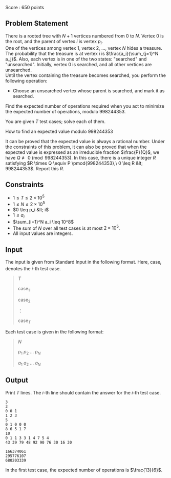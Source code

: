 Score : $650$ points

## Problem Statement

There is a rooted tree with $N + 1$ vertices numbered from $0$ to $N$. Vertex $0$ is the root, and the parent of vertex $i$ is vertex $p_i$.<br>
One of the vertices among vertex $1$, vertex $2$, ..., vertex $N$ hides a treasure. The probability that the treasure is at vertex $i$ is $\frac{a_i}{\sum_{j=1}^N a_j}$.
Also, each vertex is in one of the two states: "searched" and "unsearched". Initially, vertex $0$ is searched, and all other vertices are unsearched.<br>
Until the vertex containing the treasure becomes searched, you perform the following operation:

- Choose an unsearched vertex whose parent is searched, and mark it as searched.

Find the expected number of operations required when you act to minimize the expected number of operations, modulo $998244353$.

You are given $T$ test cases; solve each of them.

How to find an expected value modulo $998244353$

It can be proved that the expected value is always a rational number. Under the constraints of this problem, it can also be proved that when the expected value is expressed as an irreducible fraction $\frac{P}{Q}$, we have $Q \not\equiv 0 \pmod{998244353}$. In this case, there is a unique integer $R$ satisfying $R \times Q \equiv P \pmod{998244353},\ 0 \leq R &lt; 998244353$. Report this $R$.

## Constraints

- $1 \leq T \leq 2 \times 10^5$
- $1 \leq N \leq 2 \times 10^5$
- $0 \leq p_i &lt; i$
- $1 \leq a_i$
- $\sum_{i=1}^N a_i \leq 10^8$
- The sum of $N$ over all test cases is at most $2 \times 10^5$.
- All input values are integers.

## Input

The input is given from Standard Input in the following format. Here, $\mathrm{case}_i$ denotes the $i$-th test case.

> $T$
> 
> $\mathrm{case}_1$
> 
> $\mathrm{case}_2$
> 
> $\vdots$
> 
> $\mathrm{case}_T$

Each test case is given in the following format:

> $N$
> 
> $p_1$ $p_2$ $\dots$ $p_N$
> 
> $a_1$ $a_2$ $\dots$ $a_N$

## Output

Print $T$ lines. The $i$-th line should contain the answer for the $i$-th test case.

```input1
3
3
0 0 1
1 2 3
5
0 1 0 0 0
8 6 5 1 7
10
0 1 1 3 3 1 4 7 5 4
43 39 79 48 92 90 76 30 16 30
```

```output1
166374061
295776107
680203339
```

In the first test case, the expected number of operations is $\frac{13}{6}$.